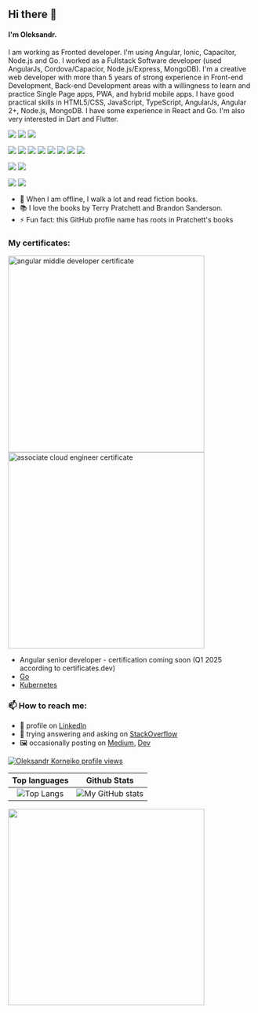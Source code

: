 ## Hi there 👋

#### I'm Oleksandr.
I am working as Fronted developer. I'm using Angular, Ionic, Capacitor, Node.js and Go. I worked as a Fullstack Software developer (used AngularJs, Cordova/Capacior, Node.js/Express, MongoDB).
I'm a creative web developer with more than 5 years of strong experience in Front-end Development, Back-end Development areas with a willingness to learn and practice Single Page apps, PWA, and hybrid mobile apps.
I have good practical skills in HTML5/CSS, JavaScript, TypeScript, AngularJs, Angular 2+, Node.js, MongoDB.
I have some experience in React and Go. I'm also very interested in Dart and Flutter.

![](https://img.shields.io/badge/Editor-VSCode-informational?style=flat&logo=visualstudiocode&logoColor=white&color=blue)
![](https://img.shields.io/badge/Editor-Android%20Studio-informational?style=flat&logo=androidstudio&logoColor=white&color=blue)
![](https://img.shields.io/badge/Shell-zsh-informational?style=flat&logo=gnubash&logoColor=white&color=important)

![](https://img.shields.io/badge/Code-TypeScript-informational?style=flat&logo=typescript&logoColor=white&color=success)
![](https://img.shields.io/badge/Code-JavaScript-informational?style=flat&logo=javascript&logoColor=white&color=success)
![](https://img.shields.io/badge/Code-HTML-informational?style=flat&logo=html5&logoColor=white&color=success)
![](https://img.shields.io/badge/Code-CSS-informational?style=flat&logo=css3&logoColor=white&color=success)
![](https://img.shields.io/badge/Code-Angular-informational?style=flat&logo=angular&logoColor=white&color=success)
![](https://img.shields.io/badge/Code-AngularJs-informational?style=flat&logo=angularjs&logoColor=white&color=success)
![](https://img.shields.io/badge/Code-React-informational?style=flat&logo=react&logoColor=white&color=success)
![](https://img.shields.io/badge/Code-Capacitor-informational?style=flat&logo=capacitor&logoColor=white&color=success)

![](https://img.shields.io/badge/Code-Go-informational?style=flat&logo=go&logoColor=white&color=yellowgreen)
![](https://img.shields.io/badge/Code-Node.js-informational?style=flat&logo=node.js&logoColor=white&color=yellowgreen)

![](https://img.shields.io/badge/DB-MongoDB-informational?style=flat&logo=mongodb&logoColor=white&color=green)
![](https://img.shields.io/badge/Tools-Docker-informational?style=flat&logo=docker&logoColor=white&color=green)

- 🌱 When I am offline, I walk a lot and read fiction books.
- 📚 I love the books by Terry Pratchett and Brandon Sanderson.
- ⚡ Fun fact: this GitHub profile name has roots in Pratchett's books

### My certificates:

<a href="https://certificates.dev/angular/certificates/9ccd14b3-7587-4fdf-b6de-f1c2a02e366a"><img width="400px" alt="angular middle developer certificate" src="https://github.com/user-attachments/assets/735879af-62c9-4285-bcaa-c766f28edbaf" /></a>
<a href="https://www.credly.com/badges/f0776e5f-f8a1-49a0-9971-5dd8abaa2b3c/public_url"><img width="400px" alt="associate cloud engineer certificate" src="https://github.com/user-attachments/assets/29b40527-8d5b-480e-bf5a-7543076738cc" /></a>
- Angular senior developer - certification coming soon (Q1 2025 according to certificates.dev)
- [Go](https://www.boot.dev/certificate/youthfulpositive87/3b39d0f6-f944-4f1b-832d-a1daba32eda4)
- [Kubernetes](https://www.boot.dev/certificate/youthfulpositive87/6e6236f7-6f6b-45e3-859a-5fd0084754aa)

### 📫 How to reach me:
- 🔭 profile on [LinkedIn](https://www.linkedin.com/in/oleksandr-korneiko/)
- 💬 trying answering and asking on [StackOverflow](https://stackoverflow.com/users/11654839/oleksandr-k)
- 🖼️ occasionally posting on [Medium](https://medium.com/@oleksandr_k), [Dev](https://dev.to/oleks)

[![Oleksandr Korneiko profile views](https://u8views.com/api/v1/github/profiles/4409473/views/day-week-month-total-count.svg)](https://u8views.com/github/samvimes01)

Top languages              |  Github Stats
:-------------------------:|:-------------------------:
![Top Langs](https://github-readme-stats.vercel.app/api/top-langs/?username=samvimes01&layout=compact&langs_count=8&hide=PHP&hide_title=true) | ![My GitHub stats](https://github-readme-stats.vercel.app/api?username=samvimes01&show_icons=true&count_private=true&hide_rank=true&hide_title=true)

<a href="https://wakatime.com"><img width="400px" src="https://wakatime.com/share/@6b4ea0f5-9908-40a3-a46d-4f3dbdf3b871/fbdd7876-c43a-4bc2-b582-a03cdcd71b7d.png" /></a>

<!--
**samvimes01/samvimes01** is a ✨ _special_ ✨ repository because its `README.md` (this file) appears on your GitHub profile.

Here are some ideas to get you started:

- 🔭 I’m currently working on ...
- 🌱 I’m currently learning ...
- 👯 I’m looking to collaborate on ...
- 🤔 I’m looking for help with ...
- 💬 Ask me about ...
- 📫 How to reach me: ...
- 😄 Pronouns: ...
- ⚡ Fun fact: ...
-->
